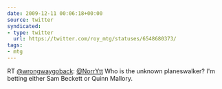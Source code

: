 ```yaml
---
date: 2009-12-11 00:06:18+00:00
source: twitter
syndicated:
- type: twitter
  url: https://twitter.com/roy_mtg/statuses/6548680373/
tags:
- mtg
---
```


RT [@wrongwaygoback](https://twitter.com/wrongwaygoback/): [@NorrYtt](https://twitter.com/NorrYtt/) Who is the unknown planeswalker? I'm betting either Sam Beckett or Quinn Mallory.